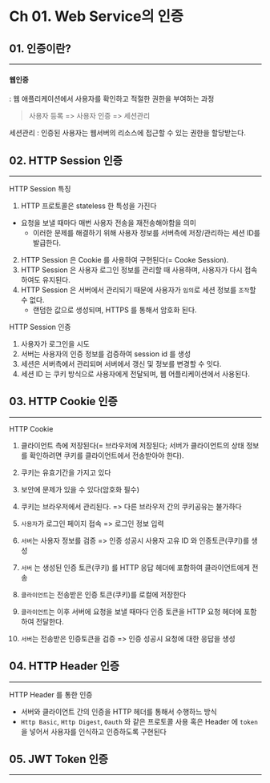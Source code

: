 # Ch 01. Web Service의 인증
## 01. 인증이란?
---
#### 웹인증
: 웹 애플리케이션에서 사용자를 확인하고 적절한 권한을 부여하는 과정

> 사용자 등록 => 사용자 인증 => 세션관리

세션관리 : 인증된 사용자는 웹서버의 리소스에 접근할 수 있는 권한을 할당받는다.

## 02. HTTP Session 인증
---
HTTP Session 특징
1. HTTP 프로토콜은 stateless 한 특성을 가진다 
- 요청을 보낼 때마다 매번 사용자 전송을 재전송해야함을 의미
    - 이러한 문제를 해결하기 위해 사용자 정보를 서버측에 저장/관리하는 세션 ID를 발급한다.
2. HTTP Session 은 Cookie 를 사용하여 구현된다(= Cooke Session).
3. HTTP Session 은 사용자 로그인 정보를 관리할 때 사용하며, 사용자가 다시 접속하여도 유지된다.
4. HTTP Session 은 서버에서 관리되기 때문에 사용자가 `임의`로 세션 정보를 `조작`할 수 없다.
    - 랜덤한 값으로 생성되며, HTTPS 를 통해서 암호화 된다.

HTTP Session 인증
1. 사용자가 로그인을 시도
2. 서버는 사용자의 인증 정보를 검증하여 session id 를 생성
3. 세션은 서버측에서 관리되며 서버에서 갱신 및 정보를 변경할 수 잇다.
4. 세션 ID 는 쿠키 방식으로 사용자에게 전달되며, 웹 어플리케이션에서 사용된다.


## 03. HTTP Cookie 인증
---
HTTP Cookie    
1. 클라이언트 측에 저장된다(= 브라우저에 저장된다; 서버가 클라이언트의 상태 정보를 확인하려면 쿠키를 클라이언트에서 전송받아야 한다).
2. 쿠키는 유효기간을 가지고 있다
3. 보안에 문제가 있을 수 있다(암호화 필수)
4. 쿠키는 브라우저에서 관리된다. => 다른 브라우저 간의 쿠키공유는 불가하다

1. `사용자`가 로그인 페이지 접속 => 로그인 정보 입력
2. `서버`는 사용자 정보를 검증 => 인증 성공시 사용자 고유 ID 와 인증토큰(쿠키)를 생성
3. `서버` 는 생성된 인증 토큰(쿠키) 를 HTTP 응답 헤더에 포함하여 클라이언트에게 전송
4. `클라이언트`는 전송받은 인증 토큰(쿠키)를 로컬에 저장한다
5. `클라이언트`는 이후 서버에 요청을 보낼 때마다 인증 토큰을 HTTP 요청 헤더에 포함하여 전달한다.
6. `서버`는 전송받은 인증토큰을 검증 => 인증 성공시 요청에 대한 응답을 생성

## 04. HTTP Header 인증
---
HTTP Header 를 통한 인증 
- 서버와 클라이언트 간의 인증을 HTTP 헤더를 통해서 수행하느 방식
- `Http Basic`, `Http Digest`, `Oauth` 와 같은 프로토콜 사용 혹은 Header 에 `token` 을 넣어서 사용자를 인식하고 인증하도록 구현된다

## 05. JWT Token 인증
---



